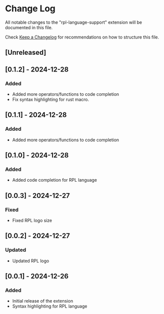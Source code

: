 # Change Log

All notable changes to the "rpl-language-support" extension will be documented in this file.

Check [Keep a Changelog](http://keepachangelog.com/) for recommendations on how to structure this file.

## [Unreleased]

## [0.1.2] - 2024-12-28

### Added

-   Added more operators/functions to code completion
-   Fix syntax highlighting for rust macro.

## [0.1.1] - 2024-12-28

### Added

-   Added more operators/functions to code completion

## [0.1.0] - 2024-12-28

### Added

-   Added code completion for RPL language

## [0.0.3] - 2024-12-27

### Fixed

-   Fixed RPL logo size

## [0.0.2] - 2024-12-27

### Updated

-   Updated RPL logo

## [0.0.1] - 2024-12-26

### Added

-   Initial release of the extension
-   Syntax highlighting for RPL language
